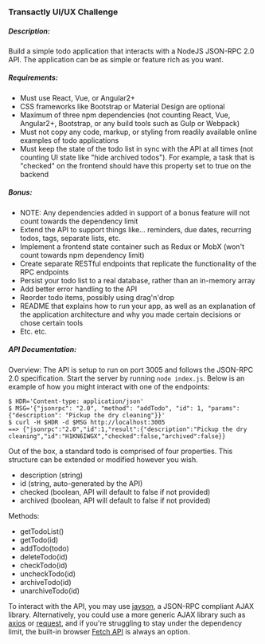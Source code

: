 ### Transactly UI/UX Challenge

##### Description:
Build a simple todo application that interacts with a NodeJS JSON-RPC 2.0 API. The application can be as simple or feature rich as you want.

##### Requirements:
- Must use React, Vue, or Angular2+
- CSS frameworks like Bootstrap or Material Design are optional
- Maximum of three npm dependencies (not counting React, Vue, Angular2+, Bootstrap, or any build tools such as Gulp or Webpack)
- Must not copy any code, markup, or styling from readily available online examples of todo applications
- Must keep the state of the todo list in sync with the API at all times (not counting UI state like "hide archived todos"). For example, a task that is "checked" on the frontend should have this property set to true on the backend

##### Bonus:
- NOTE: Any dependencies added in support of a bonus feature will not count towards the dependency limit
- Extend the API to support things like... reminders, due dates, recurring todos, tags, separate lists, etc.
- Implement a frontend state container such as Redux or MobX (won't count towards npm dependency limit)
- Create separate RESTful endpoints that replicate the functionality of the RPC endpoints
- Persist your todo list to a real database, rather than an in-memory array
- Add better error handling to the API
- Reorder todo items, possibly using drag'n'drop
- README that explains how to run your app, as well as an explanation of the application architecture and why you made certain decisions or chose certain tools
- Etc. etc.

##### API Documentation:
Overview: The API is setup to run on port 3005 and follows the JSON-RPC 2.0 specification. Start the server by running `node index.js`. Below is an example of how you might interact with one of the endpoints:
```
$ HDR='Content-type: application/json'
$ MSG='{"jsonrpc": "2.0", "method": "addTodo", "id": 1, "params": {"description": "Pickup the dry cleaning"}}'
$ curl -H $HDR -d $MSG http://localhost:3005
==> {"jsonrpc":"2.0","id":1,"result":{"description":"Pickup the dry cleaning","id":"H1KN6IWGX","checked":false,"archived":false}}
```

Out of the box, a standard todo is comprised of four properties. This structure can be extended or modified however you wish.
- description (string)
- id (string, auto-generated by the API)
- checked (boolean, API will default to false if not provided)
- archived (boolean, API will default to false if not provided)

Methods:
- getTodoList()
- getTodo(id)
- addTodo(todo)
- deleteTodo(id)
- checkTodo(id)
- uncheckTodo(id)
- archiveTodo(id)
- unarchiveTodo(id)

To interact with the API, you may use [jayson](https://github.com/tedeh/jayson), a JSON-RPC compliant AJAX library. Alternatively, you could use a more generic AJAX library such as [axios](https://github.com/axios/axios) or [request](https://github.com/request/request), and if you're struggling to stay under the dependency limit, the built-in browser [Fetch API](https://developer.mozilla.org/en-US/docs/Web/API/Fetch_API) is always an option.
